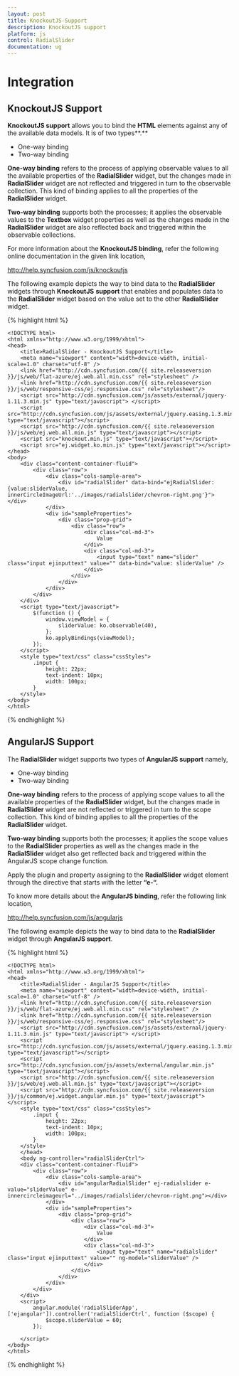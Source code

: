```yaml
---
layout: post
title: KnockoutJS-Support
description: KnockoutJS support
platform: js
control: RadialSlider 
documentation: ug
---
```


# Integration

## KnockoutJS Support

**KnockoutJS support** allows you to bind the **HTML** elements against any of the available data models. It is of two types**.**

* One-way binding
* Two-way binding

**One-way binding** refers to the process of applying observable values to all the available properties of the **RadialSlider** widget, but the changes made in **RadialSlider** widget are not reflected and triggered in turn to the observable collection. This kind of binding applies to all the properties of the **RadialSlider** widget.

**Two-way binding** supports both the processes; it applies the observable values to the **Textbox** widget properties as well as the changes made in the **RadialSlider** widget are also reflected back and triggered within the observable collections. 

For more information about the **KnockoutJS binding**, refer the following online documentation in the given link location,

<http://help.syncfusion.com/js/knockoutjs>

The following example depicts the way to bind data to the **RadialSlider** widgets through **KnockoutJS** **support** that enables and populates data to the **RadialSlider** widget based on the value set to the other **RadialSlider** widget.

{% highlight html %}

    <!DOCTYPE html>
    <html xmlns="http://www.w3.org/1999/xhtml">
    <head>
        <title>RadialSlider - KnockoutJS Support</title>
        <meta name="viewport" content="width=device-width, initial-scale=1.0" charset="utf-8" />
        <link href="http://cdn.syncfusion.com/{{ site.releaseversion }}/js/web/flat-azure/ej.web.all.min.css" rel="stylesheet" />
        <link href="http://cdn.syncfusion.com/{{ site.releaseversion }}/js/web/responsive-css/ej.responsive.css" rel="stylesheet"/>
        <script src="http://cdn.syncfusion.com/js/assets/external/jquery-1.11.3.min.js" type="text/javascript"> </script>	
        <script src="http://cdn.syncfusion.com/js/assets/external/jquery.easing.1.3.min.js" type="text/javascript"></script>
        <script src="http://cdn.syncfusion.com/{{ site.releaseversion }}/js/web/ej.web.all.min.js" type="text/javascript"></script>    
        <script src="knockout.min.js" type="text/javascript"></script>
        <script src="ej.widget.ko.min.js" type="text/javascript"></script>
    </head>
    <body>
        <div class="content-container-fluid">
            <div class="row">
                <div class="cols-sample-area">
                    <div id="radialSlider" data-bind="ejRadialSlider: {value:sliderValue, innerCircleImageUrl:'../images/radialslider/chevron-right.png'}"></div>
                </div>
                <div id="sampleProperties">
                    <div class="prop-grid">
                        <div class="row">
                            <div class="col-md-3">
                                Value
                            </div>
                            <div class="col-md-3">
                                <input type="text" name="slider" class="input ejinputtext" value="" data-bind="value: sliderValue" />
                            </div>
                        </div>
                    </div>
                </div>
            </div>
        </div>
        <script type="text/javascript">
            $(function () {
                window.viewModel = {
                    sliderValue: ko.observable(40),
                };
                ko.applyBindings(viewModel);
            });
        </script>
        <style type="text/css" class="cssStyles">
            .input {
                height: 22px;
                text-indent: 10px;
                width: 100px;
            }
        </style>
    </body>
    </html>

{% endhighlight %}

## AngularJS Support

The **RadialSlider** widget supports two types of **AngularJS support** namely, 

* One-way binding
* Two-way binding 

**One-way binding** refers to the process of applying scope values to all the available properties of the **RadialSlider** widget, but the changes made in **RadialSlider** widget are not reflected or triggered in turn to the scope collection. This kind of binding applies to all the properties of the **RadialSlider** widget.

**Two-way binding** supports both the processes; it applies the scope values to the **RadialSlider** properties as well as the changes made in the **RadialSlider** widget also get reflected back and triggered within the AngularJS scope change function.

Apply the plugin and property assigning to the **RadialSlider** widget element through the directive that starts with the letter **“e-“.**

To know more details about the **AngularJS binding**, refer the following link location,

<http://help.syncfusion.com/js/angularjs>

The following example depicts the way to bind data to the **RadialSlider** widget through **AngularJS support**.

{% highlight html %}

    <!DOCTYPE html>
    <html xmlns="http://www.w3.org/1999/xhtml">
    <head>
        <title>RadialSlider - AngularJS Support</title>
        <meta name="viewport" content="width=device-width, initial-scale=1.0" charset="utf-8" />
        <link href="http://cdn.syncfusion.com/{{ site.releaseversion }}/js/web/flat-azure/ej.web.all.min.css" rel="stylesheet" />
        <link href="http://cdn.syncfusion.com/{{ site.releaseversion }}/js/web/responsive-css/ej.responsive.css" rel="stylesheet"/>
        <script src="http://cdn.syncfusion.com/js/assets/external/jquery-1.11.3.min.js" type="text/javascript"> </script>	
        <script src="http://cdn.syncfusion.com/js/assets/external/jquery.easing.1.3.min.js" type="text/javascript"></script>
        <script src="http://cdn.syncfusion.com/js/assets/external/angular.min.js" type="text/javascript"></script>
        <script src="http://cdn.syncfusion.com/{{ site.releaseversion }}/js/web/ej.web.all.min.js" type="text/javascript"></script> 	
        <script src="http://cdn.syncfusion.com/{{ site.releaseversion }}/js/common/ej.widget.angular.min.js" type="text/javascript"></script>
        <style type="text/css" class="cssStyles">
            .input {
                height: 22px;
                text-indent: 10px;
                width: 100px;
            }
        </style>
        </head>
        <body ng-controller="radialSliderCtrl">
        <div class="content-container-fluid">
            <div class="row">
                <div class="cols-sample-area">
                    <div id="angularRadialSlider" ej-radialslider e-value="sliderValue" e-innercircleimageurl="../images/radialslider/chevron-right.png"></div>
                </div>
                <div id="sampleProperties">
                    <div class="prop-grid">
                        <div class="row">
                            <div class="col-md-3">
                                Value
                            </div>
                            <div class="col-md-3">
                                <input type="text" name="radialslider" class="input ejinputtext" value="" ng-model="sliderValue" />
                            </div>
                        </div>
                    </div>
                </div>
            </div>
        </div>
        <script>
            angular.module('radialSliderApp', ['ejangular']).controller('radialSliderCtrl', function ($scope) {
                $scope.sliderValue = 60;
            });
        
        </script>
    </body>
    </html>

{% endhighlight %}